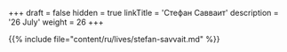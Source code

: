 +++
draft = false
hidden = true
linkTitle = 'Стефан Савваит'
description = '26 July'
weight = 26
+++

{{% include file="content/ru/lives/stefan-savvait.md" %}}
